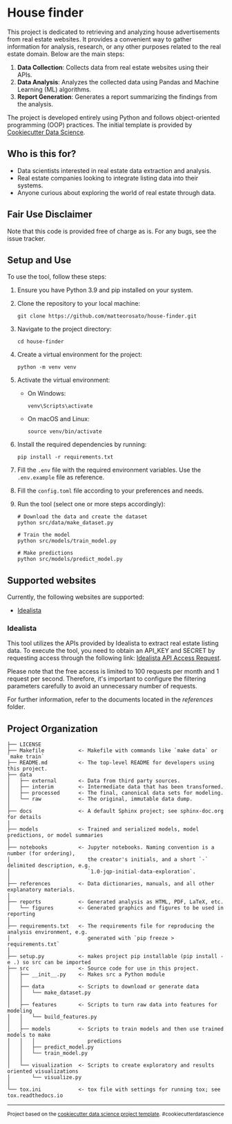 House finder
==============================

This project is dedicated to retrieving and analyzing house advertisements from real estate websites. It provides a 
convenient way to gather information for analysis, research, or any other purposes related to the real estate domain.
Below are the main steps:

1. **Data Collection**: Collects data from real estate websites using their APIs.
2. **Data Analysis**: Analyzes the collected data using Pandas and Machine Learning (ML) algorithms.
3. **Report Generation**: Generates a report summarizing the findings from the analysis.

The project is developed entirely using Python and follows object-oriented programming (OOP) practices. The initial template is provided by [Cookiecutter Data Science](https://drivendata.github.io/cookiecutter-data-science/).

## Who is this for?
- Data scientists interested in real estate data extraction and analysis.
- Real estate companies looking to integrate listing data into their systems.
- Anyone curious about exploring the world of real estate through data.

## Fair Use Disclaimer
Note that this code is provided free of charge as is. For any bugs, see the issue tracker.

## Setup and Use
To use the tool, follow these steps:

1. Ensure you have Python 3.9 and pip installed on your system.
2. Clone the repository to your local machine:
   ```shell
   git clone https://github.com/matteorosato/house-finder.git
   ```

3. Navigate to the project directory:
   ```
   cd house-finder
   ```

4. Create a virtual environment for the project:
   ```
   python -m venv venv
   ```

5. Activate the virtual environment:
   - On Windows:
     ```
     venv\Scripts\activate
     ```
   - On macOS and Linux:
     ```
     source venv/bin/activate
     ```

6. Install the required dependencies by running:
   ```
   pip install -r requirements.txt
   ```
7. Fill the `.env` file with the required environment variables. Use the `.env.example` file as reference.

8. Fill the `config.toml` file according to your preferences and needs.

9. Run the tool (select one or more steps accordingly):
   ```
   # Download the data and create the dataset
   python src/data/make_dataset.py

   # Train the model
   python src/models/train_model.py
   
   # Make predictions
   python src/models/predict_model.py
   ```

## Supported websites
Currently, the following websites are supported:
 - [Idealista](https://www.idealista.com/)

### Idealista
This tool utilizes the APIs provided by Idealista to extract real estate listing data. To execute the tool, you need to obtain an API_KEY and SECRET by requesting access through the following link: [Idealista API Access Request](https://developers.idealista.com/access-request).

Please note that the free access is limited to 100 requests per month and 1 request per second. Therefore, it's important to configure the filtering parameters carefully to avoid an unnecessary number of requests.

For further information, refer to the documents located in the _references_ folder.

Project Organization
------------

    ├── LICENSE
    ├── Makefile           <- Makefile with commands like `make data` or `make train`
    ├── README.md          <- The top-level README for developers using this project.
    ├── data
    │   ├── external       <- Data from third party sources.
    │   ├── interim        <- Intermediate data that has been transformed.
    │   ├── processed      <- The final, canonical data sets for modeling.
    │   └── raw            <- The original, immutable data dump.
    │
    ├── docs               <- A default Sphinx project; see sphinx-doc.org for details
    │
    ├── models             <- Trained and serialized models, model predictions, or model summaries
    │
    ├── notebooks          <- Jupyter notebooks. Naming convention is a number (for ordering),
    │                         the creator's initials, and a short `-` delimited description, e.g.
    │                         `1.0-jqp-initial-data-exploration`.
    │
    ├── references         <- Data dictionaries, manuals, and all other explanatory materials.
    │
    ├── reports            <- Generated analysis as HTML, PDF, LaTeX, etc.
    │   └── figures        <- Generated graphics and figures to be used in reporting
    │
    ├── requirements.txt   <- The requirements file for reproducing the analysis environment, e.g.
    │                         generated with `pip freeze > requirements.txt`
    │
    ├── setup.py           <- makes project pip installable (pip install -e .) so src can be imported
    ├── src                <- Source code for use in this project.
    │   ├── __init__.py    <- Makes src a Python module
    │   │
    │   ├── data           <- Scripts to download or generate data
    │   │   └── make_dataset.py
    │   │
    │   ├── features       <- Scripts to turn raw data into features for modeling
    │   │   └── build_features.py
    │   │
    │   ├── models         <- Scripts to train models and then use trained models to make
    │   │   │                 predictions
    │   │   ├── predict_model.py
    │   │   └── train_model.py
    │   │
    │   └── visualization  <- Scripts to create exploratory and results oriented visualizations
    │       └── visualize.py
    │
    └── tox.ini            <- tox file with settings for running tox; see tox.readthedocs.io


--------

<p><small>Project based on the <a target="_blank" href="https://drivendata.github.io/cookiecutter-data-science/">cookiecutter data science project template</a>. #cookiecutterdatascience</small></p>
